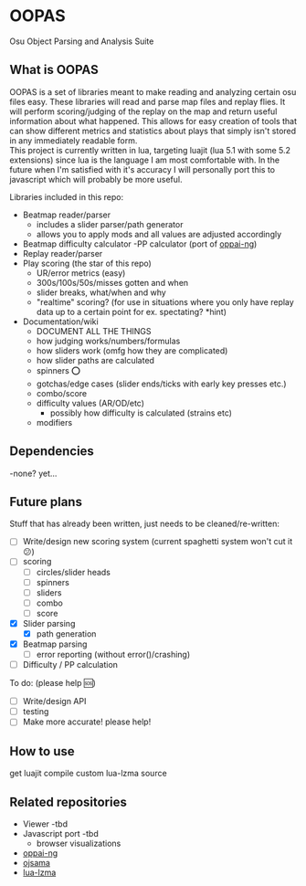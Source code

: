 # OOPAS

Osu Object Parsing and Analysis Suite

## What is OOPAS

OOPAS is a set of libraries meant to make reading and analyzing certain osu files easy. These libraries will read and parse map files and replay flies. It will perform scoring/judging of the replay on the map and return useful information about what happened. This allows for easy creation of tools that can show different metrics and statistics about plays that simply isn't stored in any immediately readable form.  
This project is currently written in lua, targeting luajit (lua 5.1 with some 5.2 extensions) since lua is the language I am most comfortable with. In the future when I'm satisfied with it's accuracy I will personally port this to javascript which will probably be more useful.

Libraries included in this repo:

- Beatmap reader/parser
  - includes a slider parser/path generator
  - allows you to apply mods and all values are adjusted accordingly
- Beatmap difficulty calculator
  -PP calculator (port of [oppai-ng](https://github.com/Francesco149/oppai-ng))
- Replay reader/parser
- Play scoring (the star of this repo)
  - UR/error metrics (easy)
  - 300s/100s/50s/misses gotten and when
  - slider breaks, what/when and why
  - "realtime" scoring? (for use in situations where you only have replay data up to a certain point for ex. spectating? *hint)
- Documentation/wiki
  - DOCUMENT ALL THE THINGS
  - how judging works/numbers/formulas
  - how sliders work (omfg how they are complicated)
  - how slider paths are calculated
  - spinners ⭕
  - gotchas/edge cases (slider ends/ticks with early key presses etc.)
  - combo/score
  - difficulty values (AR/OD/etc)
    - possibly how difficulty is calculated (strains etc)
  - modifiers

## Dependencies

-none? yet...

## Future plans

Stuff that has already been written, just needs to be cleaned/re-written:

- [ ] Write/design new scoring system (current spaghetti system won't cut it 😕)
- [ ] scoring
  - [ ] circles/slider heads
  - [ ] spinners
  - [ ] sliders
  - [ ] combo
  - [ ] score
- [x] Slider parsing
  - [x] path generation
- [x] Beatmap parsing
  - [ ] error reporting (without error()/crashing)
- [ ] Difficulty / PP calculation

To do: (please help 🆘)

- [ ] Write/design API
- [ ] testing
- [ ] Make more accurate! please help!

## How to use

get luajit
compile custom lua-lzma source

## Related repositories

- Viewer -tbd
- Javascript port -tbd
  - browser visualizations
- [oppai-ng](https://github.com/Francesco149/oppai-ng)
- [ojsama](https://github.com/Francesco149/ojsama)
- [lua-lzma](https://github.com/rainfiel/lua-lzma)